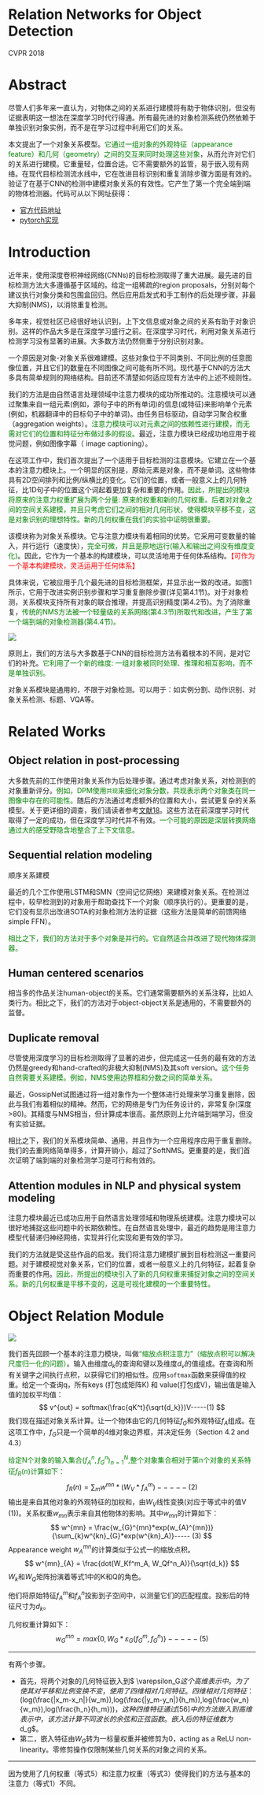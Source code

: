 # Relation Networks for Object Detection

CVPR 2018

# Abstract

尽管人们多年来一直认为，对物体之间的关系进行建模将有助于物体识别，但没有证据表明这一想法在深度学习时代行得通。所有最先进的对象检测系统仍然依赖于单独识别对象实例，而不是在学习过程中利用它们的关系。

本文提出了一个对象关系模型。<span style="color:green">它通过一组对象的外观特征（appearance feature）和几何（geometry）之间的交互来同时处理这些对象</span>，从而允许对它们的关系进行建模。它重量轻，位置合适。它不需要额外的监管，易于嵌入现有网络。在现代目标检测流水线中，它在改进目标识别和重复消除步骤方面是有效的。验证了在基于CNN的检测中建模对象关系的有效性。它产生了第一个完全端到端的物体检测器。代码可从以下网址获得：

- <a href="https://github.com/msracver/Deformable-ConvNets">官方代码地址</a>
- <a href="https://github.com/heefe92/Relation_Networks-pytorch">pytorch实现</a>

# Introduction

近年来，使用深度卷积神经网络(CNNs)的目标检测取得了重大进展。最先进的目标检测方法大多遵循基于区域的。给定一组稀疏的region proposals，分别对每个建议执行对象分类和包围盒回归。然后应用启发式和手工制作的后处理步骤，非最大抑制(NMS)，以消除重复检测。

多年来，视觉社区已经很好地认识到，上下文信息或对象之间的关系有助于对象识别。这样的作品大多是在深度学习盛行之前。在深度学习时代，利用对象关系进行检测学习没有显著的进展。大多数方法仍然侧重于分别识别对象。

一个原因是对象-对象关系很难建模。这些对象位于不同类别、不同比例的任意图像位置，并且它们的数量在不同图像之间可能有所不同。现代基于CNN的方法大多具有简单规则的网络结构。目前还不清楚如何适应现有方法中的上述不规则性。

我们的方法是由自然语言处理领域中注意力模块的成功所推动的。注意模块可以通过聚集来自一组元素(例如，源句子中的所有单词)的信息(或特征)来影响单个元素(例如，机器翻译中的目标句子中的单词)。由任务目标驱动，自动学习聚合权重（aggregation weights）。<span style="color:green">注意力模块可以对元素之间的依赖性进行建模，而无需对它们的位置和特征分布做过多的假设。</span>最近，注意力模块已经成功地应用于视觉问题，例如图像字幕（ image captioning）。

在这项工作中，我们首次提出了一个适用于目标检测的注意模块。它建立在一个基本的注意力模块上。一个明显的区别是，原始元素是对象，而不是单词。这些物体具有2D空间排列和比例/纵横比的变化。它们的位置，或者一般意义上的几何特征，比1D句子中的位置这个词起着更加复杂和重要的作用。<span style="color:green">因此，所提出的模块将原来的注意力权重扩展为两个分量: 原来的权重和新的几何权重。后者对对象之间的空间关系建模，并且只考虑它们之间的相对几何形状，使得模块平移不变，这是对象识别的理想特性。新的几何权重在我们的实验中证明很重要。</span>

该模块称为对象关系模块。它与注意力模块有着相同的优势。它采用可变数量的输入，并行运行（速度快），<span style="color:green">完全可微，并且是原地运行(输入和输出之间没有维度变化)</span>。因此，它作为一个基本的构建模块，可以灵活地用于任何体系结构。<span style="color:red">【可作为一个基本构建模块，灵活运用于任何体系】</span>

具体来说，它被应用于几个最先进的目标检测框架，并显示出一致的改进。如图1所示，它用于改进实例识别步骤和学习重复删除步骤(详见第4.1节)。对于对象检测，关系模块支持所有对象的联合推理，并提高识别精度(第4.2节)。为了消除重复，<span style="color:green">传统的NMS方法被一个轻量级的关系网络(第4.3节)所取代和改进，产生了第一个端到端的对象检测器(第4.4节)。</span>

<img src="../../pics\CV\ISG\Relation Networks for Object Detection\image-20210524175326416.png">

原则上，我们的方法与大多数基于CNN的目标检测方法有着根本的不同，是对它们的补充。<span style="color:green">它利用了一个新的维度: 一组对象被同时处理、推理和相互影响，而不是单独识别。</span>

对象关系模块是通用的，不限于对象检测。可以用于：如实例分割、动作识别、对象关系检测、标题、VQA等。

# Related Works

## Object relation in post-processing

大多数先前的工作使用对象关系作为后处理步骤。通过考虑对象关系，对检测到的对象重新评分。<span style="color:green">例如，DPM使用`共现`来细化对象分数，共现表示两个对象类在同一图像中存在的可能性。</span>随后的方法通过考虑额外的位置和大小，尝试更复杂的关系模型。关于更详细的调查，我们请读者参考<a href="">文献18</a>。这些方法在前深度学习时代取得了一定的成功，但在深度学习时代并不有效。<span style="color:green">一个可能的原因是深层转换网络通过大的感受野隐含地整合了上下文信息。</span>

## Sequential relation modeling

顺序关系建模

最近的几个工作使用LSTM和SMN（空间记忆网络）来建模对象关系。在检测过程中，较早检测到的对象用于帮助查找下一个对象（顺序执行的）。更重要的是，它们没有显示出改进SOTA的对象检测方法的证据（这些方法是简单的前馈网络simple FFN）。

<span style="color:green">相比之下，我们的方法对于多个对象是并行的。它自然适合并改进了现代物体探测器。</span>

## Human centered scenarios

相当多的作品关注human-object的关系。它们通常需要额外的关系注释，比如人类行为。相比之下，我们的方法对于object-object关系是通用的，不需要额外的监督。

## Duplicate removal

尽管使用深度学习的目标检测取得了显著的进步，但完成这一任务的最有效的方法仍然是greedy和hand-crafted的非极大抑制(NMS)及其soft version。<span style="color:green">这个任务自然需要关系建模。例如，NMS使用边界框和分数之间的简单关系。</span>

最近，GossipNet试图通过将一组对象作为一个整体进行处理来学习重复删除，因此与我们有着相似的精神。然而，它的网络是专门为任务设计的，非常复杂(深度>80)。其精度与NMS相当，但计算成本很高。虽然原则上允许端到端学习，但没有实验证据。

相比之下，我们的关系模块简单、通用，并且作为一个应用程序应用于重复删除。我们的去重网络简单得多，计算开销小，超过了SoftNMS。更重要的是，我们首次证明了端到端的对象检测学习是可行和有效的。

## Attention modules in NLP and physical system modeling
注意力模块最近已成功应用于自然语言处理领域和物理系统建模。注意力模块可以很好地捕捉这些问题中的长期依赖性。在自然语言处理中，最近的趋势是用注意力模型代替递归神经网络，实现并行化实现和更有效的学习。

我们的方法就是受这些作品的启发。我们将注意力建模扩展到目标检测这一重要问题。对于建模视觉对象关系，它们的位置，或者一般意义上的几何特征，起着复杂而重要的作用。<span style="color:green">因此，所提出的模块引入了新的几何权重来捕捉对象之间的空间关系。新的几何权重是平移不变的，这是可视化建模的一个重要特性。</span>

# Object Relation Module

<img src="..\..\pics\CV\ISG\Relation Networks for Object Detection\image-20210524201753975.png">

我们首先回顾一个基本的注意力模块，叫做<span style="color:green">“缩放点积注意力”（缩放点积可以解决尺度归一化的问题）</span>。输入由维度$d_k$的查询和键以及维度$d_v$的值组成。在查询和所有关键字之间执行点积，以获得它们的相似性。应用`softmax`函数来获得值的权重。给定一个查询q，所有keys (打包成矩阵K) 和 value(打包成V)，输出值是输入值的加权平均值：
$$
v^{out} = softmax(\frac{qK^t}{\sqrt{d_k}})V-----(1)
$$
我们现在描述对象关系计算。让一个物体由它的几何特征$f_G$和外观特征$f_A$组成。在这项工作中，$f_G$只是一个简单的4维对象边界框，并决定任务（Section 4.2 and 4.3）

<span style="color:green">给定N个对象的输入集合${ (f^n_A, f^n_G) }^N_{n=1}$,整个对象集合相对于第n个对象的关系特征$f_R(n)$计算如下：</span>
$$
f_R(n) = \sum_{m}w^{mn}*(W_V*f^m_A)   -----(2)
$$
输出是来自其他对象的外观特征的加权和，由$W_V$线性变换(对应于等式中的值V (1))。关系权重$w_{mn}$表示来自其他物体的影响。其中$w_{mn}$的计算如下：
$$
w^{mn} = \frac{w_{G}^{mn}*exp(w_{A}^{mn})}{\sum_{k}w^{kn}_{G}*exp(w^{kn}_A)}----- (3)
$$
Appearance weight $w^{mn}_A$的计算类似于公式一的缩放点积。
$$
w^{mn}_{A} = \frac{dot(W_Kf^m_A, W_Qf^n_A)}{\sqrt{d_k}}
$$
$W_k$和$W_Q$矩阵扮演着等式1中的K和Q的角色。

他们将原始特征$f^m_A$和$f^n_A$投影到子空间中，以测量它们的匹配程度。投影后的特征尺寸为$d_k$。

几何权重计算如下：
$$
w^{mn}_G = max \{ 0, W_G* \varepsilon_G(f^m_G,f^n_G) \} -----(5)
$$

----

有两个步骤。

- 首先，将两个对象的几何特征嵌入到$ \varepsilon_G$这个高维表示中。为了使其对平移和比例变换不变，使用了四维相对几何特征。四维相对几何特征：$(log(\frac{|x_m-x_n|}{w_m}),log(\frac{|y_m-y_n|}{h_m}),log(\frac{w_n}{w_m}),log(\frac{h_n}{h_m}))$，这种四维特征通过[56]中的方法嵌入到高维表示中，该方法计算不同波长的余弦和正弦函数。嵌入后的特征维数为$d_g$。
- 第二，嵌入特征由$W_G$转为一标量权重并被修剪为0，acting as a ReLU non-
    linearity。零修剪操作仅限制某些几何关系的对象之间的关系。

---

因为使用了几何权重（等式5）和注意力权重（等式3）使得我们的方法与基本的注意力（等式1）不同。

